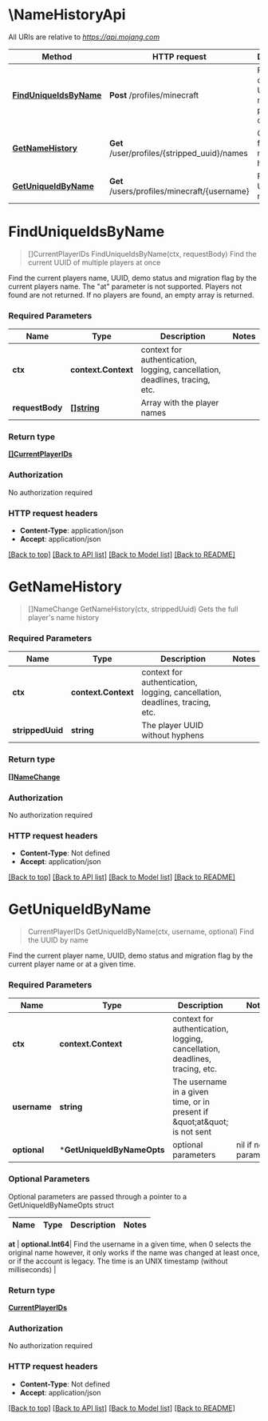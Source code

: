 # \NameHistoryApi

All URIs are relative to *https://api.mojang.com*

Method | HTTP request | Description
------------- | ------------- | -------------
[**FindUniqueIdsByName**](NameHistoryApi.md#FindUniqueIdsByName) | **Post** /profiles/minecraft | Find the current UUID of multiple players at once
[**GetNameHistory**](NameHistoryApi.md#GetNameHistory) | **Get** /user/profiles/{stripped_uuid}/names | Gets the full player&#39;s name history
[**GetUniqueIdByName**](NameHistoryApi.md#GetUniqueIdByName) | **Get** /users/profiles/minecraft/{username} | Find the UUID by name


# **FindUniqueIdsByName**
> []CurrentPlayerIDs FindUniqueIdsByName(ctx, requestBody)
Find the current UUID of multiple players at once

Find the current players name, UUID, demo status and migration flag by the current players name. The \"at\" parameter is not supported. Players not found are not returned. If no players are found, an empty array is returned.

### Required Parameters

Name | Type | Description  | Notes
------------- | ------------- | ------------- | -------------
 **ctx** | **context.Context** | context for authentication, logging, cancellation, deadlines, tracing, etc.
  **requestBody** | [**[]string**](array.md)| Array with the player names | 

### Return type

[**[]CurrentPlayerIDs**](CurrentPlayerIDs.md)

### Authorization

No authorization required

### HTTP request headers

 - **Content-Type**: application/json
 - **Accept**: application/json

[[Back to top]](#) [[Back to API list]](../README.md#documentation-for-api-endpoints) [[Back to Model list]](../README.md#documentation-for-models) [[Back to README]](../README.md)

# **GetNameHistory**
> []NameChange GetNameHistory(ctx, strippedUuid)
Gets the full player's name history

### Required Parameters

Name | Type | Description  | Notes
------------- | ------------- | ------------- | -------------
 **ctx** | **context.Context** | context for authentication, logging, cancellation, deadlines, tracing, etc.
  **strippedUuid** | **string**| The player UUID without hyphens | 

### Return type

[**[]NameChange**](NameChange.md)

### Authorization

No authorization required

### HTTP request headers

 - **Content-Type**: Not defined
 - **Accept**: application/json

[[Back to top]](#) [[Back to API list]](../README.md#documentation-for-api-endpoints) [[Back to Model list]](../README.md#documentation-for-models) [[Back to README]](../README.md)

# **GetUniqueIdByName**
> CurrentPlayerIDs GetUniqueIdByName(ctx, username, optional)
Find the UUID by name

Find the current player name, UUID, demo status and migration flag by the current player name or at a given time.

### Required Parameters

Name | Type | Description  | Notes
------------- | ------------- | ------------- | -------------
 **ctx** | **context.Context** | context for authentication, logging, cancellation, deadlines, tracing, etc.
  **username** | **string**| The username in a given time, or in present if \&quot;at\&quot; is not sent | 
 **optional** | ***GetUniqueIdByNameOpts** | optional parameters | nil if no parameters

### Optional Parameters
Optional parameters are passed through a pointer to a GetUniqueIdByNameOpts struct

Name | Type | Description  | Notes
------------- | ------------- | ------------- | -------------

 **at** | **optional.Int64**| Find the username in a given time, when 0 selects the original name however, it only works if the name was changed at least once, or if the account is legacy. The time is an UNIX timestamp (without milliseconds) | 

### Return type

[**CurrentPlayerIDs**](CurrentPlayerIDs.md)

### Authorization

No authorization required

### HTTP request headers

 - **Content-Type**: Not defined
 - **Accept**: application/json

[[Back to top]](#) [[Back to API list]](../README.md#documentation-for-api-endpoints) [[Back to Model list]](../README.md#documentation-for-models) [[Back to README]](../README.md)

